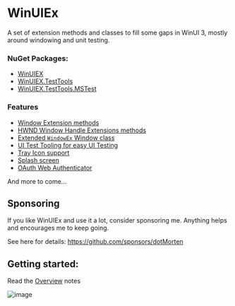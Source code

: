 # WinUIEx

A set of extension methods and classes to fill some gaps in WinUI 3, mostly around windowing and unit testing.

### NuGet Packages:

  - [WinUIEX](https://www.nuget.org/packages/WinUIEx/)
  - [WinUIEX.TestTools](https://www.nuget.org/packages/WinUIEx.TestTools/)
  - [WinUIEX.TestTools.MSTest](https://www.nuget.org/packages/WinUIEx.TestTools.MSTest/)

### Features

  - [Window Extension methods](concepts/WindowExtensions.md)
  - [HWND Window Handle Extensions methods](concepts/HwndExtensions.md)
  - [Extended `WindowEx` Window class](concepts/WindowEx.md)
  - [UI Test Tooling for easy UI Testing](concepts/UITests.md)
  - [Tray Icon support](concepts/TrayIcon.md)
  - [Splash screen](concepts/Splashscreen.md)
  - [OAuth Web Authenticator](concepts/WebAuthenticator.md)

And more to come...

## Sponsoring

If you like WinUIEx and use it a lot, consider sponsoring me. Anything helps and encourages me to keep going.

See here for details: https://github.com/sponsors/dotMorten


## Getting started:

Read the [Overview](concepts/index.md) notes


![image](https://user-images.githubusercontent.com/1378165/108465563-1e2d8700-7237-11eb-8eb4-736644606a64.png)

